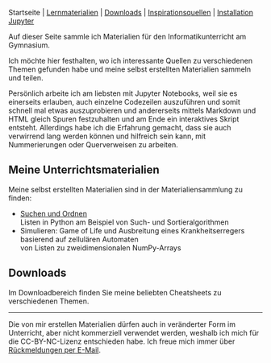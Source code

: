Startseite | [Lernmaterialien](./mein_material.md) | [Downloads](./downloads.md) | [Inspirationsquellen](./inspiration.md) | [Installation Jupyter](./installation_anaconda.md)

Auf dieser Seite sammle ich Materialien für den Informatikunterricht am Gymnasium. 

Ich möchte hier festhalten, wo ich interessante Quellen zu verschiedenen Themen gefunden habe und meine selbst erstellten Materialien sammeln und teilen.

Persönlich arbeite ich am liebsten mit Jupyter Notebooks, weil sie es einerseits erlauben, auch einzelne Codezeilen auszuführen und somit schnell mal etwas auszuprobieren und andererseits mittels Markdown und HTML gleich Spuren festzuhalten und am Ende ein interaktives Skript entsteht. Allerdings habe ich die Erfahrung gemacht, dass sie auch verwirrend lang werden können und hilfreich sein kann, mit Nummerierungen oder Querverweisen zu arbeiten.

## Meine Unterrichtsmaterialien

Meine selbst erstellten Materialien sind in der Materialiensammlung zu finden:

* [Suchen und Ordnen](https://donze-informatikunterricht.github.io/suchen-und-ordnen/)  
  Listen in Python am Beispiel von Such- und Sortieralgorithmen
* Simulieren: Game of Life und Ausbreitung eines Krankheitserregers basierend auf zellulären Automaten  
  von Listen zu zweidimensionalen NumPy-Arrays

## Downloads

Im Downloadbereich finden Sie meine beliebten Cheatsheets zu verschiedenen Themen.

---

Die von mir erstellen Materialien dürfen auch in veränderter Form im Unterricht, aber nicht kommerziell verwendet werden, weshalb ich mich für die CC-BY-NC-Lizenz entschieden habe. Ich freue mich immer über [Rückmeldungen per E-Mail](82819498+donze-informatikunterricht@users.github.com).
